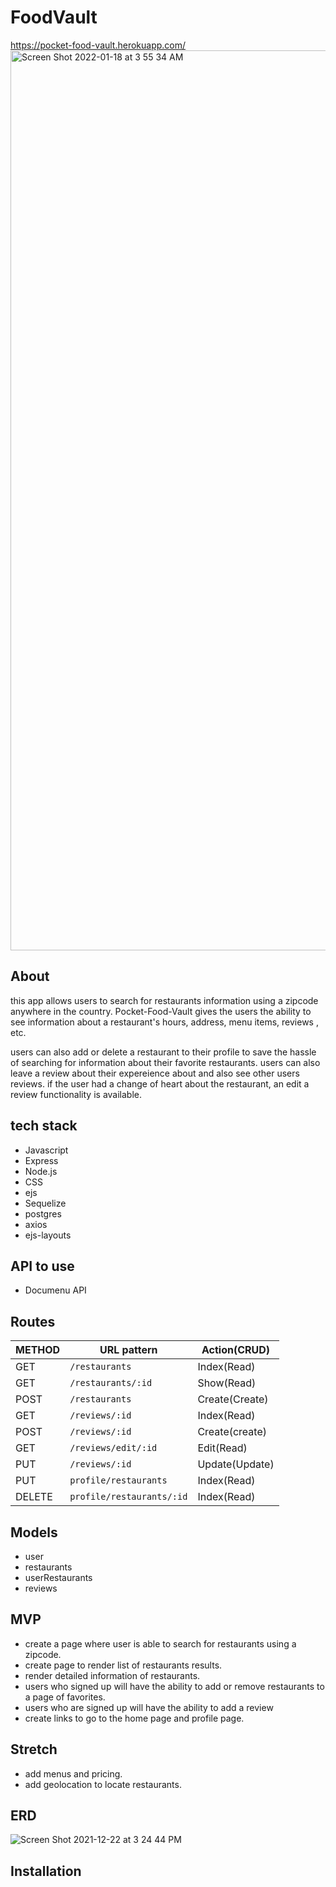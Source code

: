 


# FoodVault
https://pocket-food-vault.herokuapp.com/
<img width="1440" alt="Screen Shot 2022-01-18 at 3 55 34 AM" src="https://user-images.githubusercontent.com/22379194/149903727-75351dfe-8c81-4b0f-907b-6fd4b42a03b4.png">
## About

this app allows users to search for restaurants information using  a zipcode anywhere in the country. Pocket-Food-Vault gives the users the ability to see information about a restaurant's hours, address, menu items, reviews , etc.

users can also add or delete a restaurant to their profile to save the hassle of searching for information about their favorite restaurants. users can also leave a review about their expereience about  and also see other users reviews. if the user had a change of heart about the restaurant, an edit a review functionality is available.

## tech stack
+ Javascript
+ Express
+ Node.js
+ CSS
+ ejs
+ Sequelize
+ postgres
+ axios
+ ejs-layouts

## API to use
+ Documenu API

## Routes

|METHOD| URL pattern | Action(CRUD) | 
| -----| ----------- | ------ | 
| GET | `/restaurants`| Index(Read)     |              
| GET | `/restaurants/:id`|Show(Read)              |
| POST |`/restaurants` |Create(Create)        |              
| GET  |`/reviews/:id`|Index(Read)       |              
| POST  |`/reviews/:id`|Create(create)       |              
| GET  |`/reviews/edit/:id`|Edit(Read)       |           
| PUT  |`/reviews/:id`|Update(Update)       |             
| PUT  | `profile/restaurants`| Index(Read)      |              
| DELETE  | `profile/restaurants/:id`| Index(Read) |              



## Models
+ user 
+ restaurants
+ userRestaurants
+ reviews


## MVP

+ create a page where  user is able to search for restaurants using a zipcode.
+ create page to render list of restaurants results.
+ render detailed information of restaurants.
+ users who signed up will have the ability to add or remove restaurants to a page of favorites.
+ users who are signed up will have the ability to add a review
+ create links to go  to the  home page and profile page.

## Stretch
+ add menus and pricing.
+ add geolocation to locate restaurants.


## ERD 
![Screen Shot 2021-12-22 at 3 24 44 PM](https://user-images.githubusercontent.com/22379194/147152580-fd6dbd7d-b050-40dc-b8aa-55a2c177c3b2.png)

## Installation 



